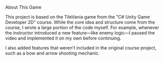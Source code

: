 About This Game

This project is based on the TileVania game from the "C# Unity Game Developer 2D" course. While the core idea and structure come from the course, I wrote a large portion of the code myself. For example, whenever the instructor introduced a new feature—like enemy logic—I paused the video and implemented it on my own before continuing.

I also added features that weren't included in the original course project, such as a bow and arrow shooting mechanic.



